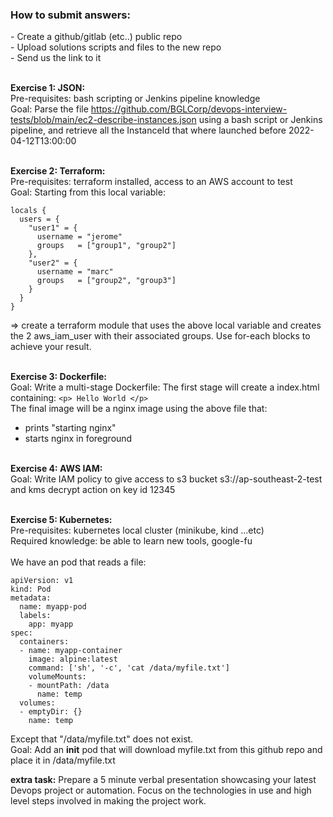 
<h3>How to submit answers:</h3>
- Create a github/gitlab (etc..) public repo<br>
- Upload solutions scripts and files to the new repo<br>
- Send us the link to it<br>

<br><b>Exercise 1: JSON:</b><br>
Pre-requisites: bash scripting or Jenkins pipeline knowledge<br>
Goal: Parse the file https://github.com/BGLCorp/devops-interview-tests/blob/main/ec2-describe-instances.json using a bash script or Jenkins pipeline, and retrieve all the InstanceId that where launched before 2022-04-12T13:00:00<br>

<br><b>Exercise 2: Terraform:</b><br>
Pre-requisites: terraform installed, access to an AWS account to test<br>
Goal: Starting from this local variable:
```
locals {
  users = {
    "user1" = {
      username = "jerome"
      groups   = ["group1", "group2"]
    },
    "user2" = {
      username = "marc"
      groups   = ["group2", "group3"]
    }
  }
}
```
=> create a terraform module that uses the above local variable and creates the 2 aws_iam_user with their associated groups. Use for-each blocks to achieve your result.<br>

<br><b>Exercise 3: Dockerfile:</b><br>
Goal: Write a multi-stage Dockerfile: The first stage will create a index.html containing:
```<p> Hello World </p>```<br>
The final image will be a nginx image using the above file that:<br>
- prints "starting nginx"<br>
- starts nginx in foreground<br>

<br><b>Exercise 4: AWS IAM:</b><br>
Goal: Write IAM policy to give access to s3 bucket s3://ap-southeast-2-test and kms decrypt action on key id 12345

<br><b>Exercise 5: Kubernetes:</b><br>
Pre-requisites: kubernetes local cluster (minikube, kind ...etc)<br>
Required knowledge: be able to learn new tools, google-fu<br>
<br>
We have an pod that reads a file:
```
apiVersion: v1
kind: Pod
metadata:
  name: myapp-pod
  labels:
    app: myapp
spec:
  containers:
  - name: myapp-container
    image: alpine:latest
    command: ['sh', '-c', 'cat /data/myfile.txt']
    volumeMounts:
    - mountPath: /data
      name: temp
  volumes:
  - emptyDir: {}
    name: temp
```
Except that "/data/myfile.txt" does not exist.<br>
Goal: Add an <b>init</b> pod that will download myfile.txt from this github repo and place it in /data/myfile.txt<br>

<b>extra task:</b> Prepare a 5 minute verbal presentation showcasing your latest Devops project or automation. Focus on the technologies in use and high level steps involved in making the project work.
